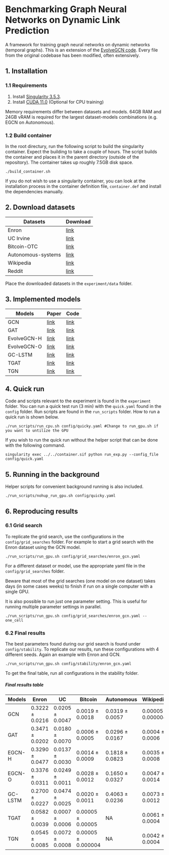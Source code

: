 # Benchmarking Graph Neural Networks on Dynamic Link Prediction
A framework for training graph neural networks on dynamic networks (temporal graphs). This is an extension of the [EvolveGCN code](https://github.com/IBM/EvolveGCN). Every file from the original codebase has been modified, often extensively.

## 1. Installation
### 1.1 Requirements
1. Install [Singularity 3.5.3](https://github.com/hpcng/singularity/blob/master/INSTALL.md).
2. Install [CUDA 11.0](https://developer.nvidia.com/cuda-11.0-download-archive) (Optional for CPU training)

Memory requirements differ between datasets and models. 64GB RAM and 24GB vRAM is required for the largest dataset-models combinations (e.g. EGCN on Autonomous). 

### 1.2 Build container
In the root directury, run the following script to build the singularity container. Expect the building to take a couple of hours. The script builds the container and places it in the parent directory (outside of the repository). The container takes up roughly 7.5GB disk space.
```
./build_container.sh 
```

If you do not wish to use a singularity container, you can look at the installation process in the container definition file, `container.def` and install the dependencies manually. 

## 2. Download datasets
| Datasets           | Download                                                         |
| ------------------ | ---------------------------------------------------------------- |
| Enron              | [link](http://networkrepository.com/ia-enron-employees.php)      |
| UC Irvine          | [link](http://konect.cc/networks/opsahl-ucforum/)                |
| Bitcoin-OTC        | [link](https://snap.stanford.edu/data/soc-sign-bitcoin-otc.html) |
| Autonomous-systems | [link](http://snap.stanford.edu/data/as-733.html)                |
| Wikipedia          | [link](https://snap.stanford.edu/jodie/)                         |
| Reddit             | [link](https://snap.stanford.edu/jodie/)                         |

Place the downloaded datasets in the `experiment/data` folder. 

## 3. Implemented models
| Models      | Paper                                    | Code                                                                                                                                       |
| ----------- | ---------------------------------------- | ------------------------------------------------------------------------------------------------------------------------------------------ |
| GCN         | [link](https://arxiv.org/abs/1609.02907) | [link](https://pytorch-geometric.readthedocs.io/en/latest/modules/nn.html#torch_geometric.nn.conv.GCNConv)                                 |
| GAT         | [link](https://arxiv.org/abs/1710.10903) | [link](https://pytorch-geometric.readthedocs.io/en/latest/modules/nn.html#torch_geometric.nn.conv.GATConv)                                 |
| EvolveGCN-H | [link](https://arxiv.org/abs/1902.10191) | [link](https://github.com/IBM/EvolveGCN)                                                                                                   |
| EvolveGCN-O | [link](https://arxiv.org/abs/1902.10191) | [link](https://github.com/IBM/EvolveGCN)                                                                                                   |
| GC-LSTM     | [link](https://arxiv.org/abs/1812.04206) | [link](https://pytorch-geometric-temporal.readthedocs.io/en/latest/modules/root.html#torch_geometric_temporal.nn.recurrent.gc_lstm.GCLSTM) |
| TGAT        | [link](https://arxiv.org/abs/2002.07962) | [link](https://github.com/StatsDLMathsRecomSys/Inductive-representation-learning-on-temporal-graphs)                                       |
| TGN         | [link](https://arxiv.org/abs/2006.10637) | [link](https://arxiv.org/abs/2006.10637)                                                                                                   |
## 4. Quick run
Code and scripts relevant to the experiment is found in the `experiment` folder. You can run a quick test run (3 min) with the `quick.yaml` found in the `config` folder. Run scripts are found in the `run_scripts` folder. How to run a quick run is shown below.

```
./run_scripts/run_cpu.sh config/quicky.yaml #Change to run_gpu.sh if you want to untilize the GPU
```

If you wish to run the quick run without the helper script that can be done with the following command.
```
singularity exec ../../container.sif python run_exp.py --config_file config/quick.yaml
```

## 5. Running in the background
Helper scripts for convenient background running is also included.
```
./run_scripts/nohup_run_gpu.sh config/quicky.yaml
```

## 6. Reproducing results
### 6.1 Grid search
To replicate the grid search, use the configurations in the `config/grid_searches` folder. For example to start a grid search with the Enron dataset using the GCN model.
```
./run_scripts/run_gpu.sh config/grid_searches/enron_gcn.yaml
```

For a different dataset or model, use the appropriate yaml file in the `config/grid_searches` folder.

Beware that most of the grid searches (one model on one dataset) takes days (in some cases weeks) to finish if run on a single computer with a single GPU.

It is also possible to run just one parameter setting. This is useful for running multiple parameter settings in parallel.
```
./run_scripts/run_gpu.sh config/grid_searches/enron_gcn.yaml --one_cell
```

### 6.2 Final results
The best parameters found during our grid search is found under `config/stability`. To replicate our results, run these configurations with 4 different seeds. Again an example with Enron and GCN.

```
./run_scripts/run_gpu.sh config/stability/enron_gcn.yaml
```

To get the final table, run all configurations in the stability folder.

##### Final results table

| Models  | Enron           | UC              | Bitcoin            | Autonomous      | Wikipedia        | Reddit          |
| ------- | --------------- | --------------- | ------------------ | --------------- | ---------------- | --------------- |
| GCN     | 0.3222 ± 0.0216 | 0.0205 ± 0.0047 | 0.0019 ± 0.0018    | 0.0319 ± 0.0057 | 0.00005 0.000004 | 0.0378 ± 0.0068 |
| GAT     | 0.3471 ± 0.0202 | 0.0180 ± 0.0070 | 0.0006 ± 0.0005    | 0.0296 ± 0.0167 | 0.0004 ± 0.0006  | 0.0057 ± 0.0054 |
| EGCN-H  | 0.3290 ± 0.0477 | 0.0137 ± 0.0030 | 0.0014 ± 0.0009    | 0.1818 ± 0.0823 | 0.0035 ± 0.0008  | 0.0381 ± 0.0100 |
| EGCN-O  | 0.3376 ± 0.0311 | 0.0249 ± 0.0011 | 0.0028 ± 0.0012    | 0.1650 ± 0.0327 | 0.0047 ± 0.0014  | 0.0394 ± 0.0054 |
| GC-LSTM | 0.2700 ± 0.0227 | 0.0474 ± 0.0025 | 0.0020 ± 0.0011    | 0.4063 ± 0.0236 | 0.0073 ± 0.0012  | 0.0973 ± 0.0074 |
| TGAT    | 0.0582 ± 0.0039 | 0.0007 ± 0.0006 | 0.00005 ± 0.00005  | NA              | 0.0061 ± 0.0004  | 0.1077 ± 0.0073 |
| TGN     | 0.0545 ± 0.0085 | 0.0072 ± 0.0008 | 0.00005 ± 0.000004 | NA              | 0.0042 ± 0.0004  | 0.0417 ± 0.0091 |

